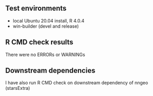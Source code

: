 ## Test environments
* local Ubuntu 20.04 install, R 4.0.4
* win-builder (devel and release)

## R CMD check results
There were no ERRORs or WARNINGs

## Downstream dependencies
I have also run R CMD check on downstream dependency of nngeo (starsExtra)
